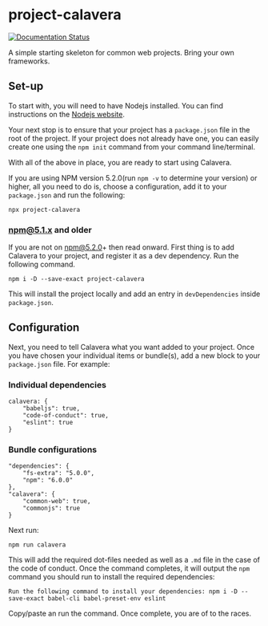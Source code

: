 # project-calavera

[![Documentation Status](https://readthedocs.org/projects/project-calavera/badge/?version=latest)](https://project-calavera.readthedocs.io/?badge=latest)

A simple starting skeleton for common web projects. Bring your own frameworks.

## Set-up

To start with, you will need to have Nodejs installed. You can find instructions on the [Nodejs website](https://nodejs.org/en/).

Your next stop is to ensure that your project has a `package.json` file in the root of the project. If your project does not already have one, you can easily create one using the `npm init` command from your command line/terminal.

With all of the above in place, you are ready to start using Calavera.

If you are using NPM version 5.2.0(run `npm -v` to determine your version) or higher, all you need to do is, choose a configuration, add it to your `package.json` and run the following:

```
npx project-calavera
```

### npm@5.1.x and older

If you are not on npm@5.2.0+ then read onward. First thing is to add Calavera to your project, and register it as a dev dependency. Run the following command.

```
npm i -D --save-exact project-calavera
```

This will install the project locally and add an entry in `devDependencies` inside `package.json`.

## Configuration

Next, you need to tell Calavera what you want added to your project. Once you have chosen your individual items or bundle(s), add a new block to your `package.json` file. For example:

### Individual dependencies

```
calavera: {
    "babeljs": true,
    "code-of-conduct": true,
    "eslint": true
}
```

### Bundle configurations

```
"dependencies": {
    "fs-extra": "5.0.0",
    "npm": "6.0.0"
},
"calavera": {
    "common-web": true,
    "commonjs": true
}
```

Next run:

```
npm run calavera
```

This will add the required dot-files needed as well as a `.md` file in the case of the code of conduct. Once the command completes, it will output the `npm` command you should run to install the required dependencies:

```
Run the following command to install your dependencies: npm i -D --save-exact babel-cli babel-preset-env eslint
```

Copy/paste an run the command. Once complete, you are of to the races.
